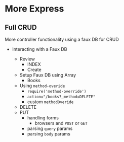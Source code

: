 # More Express 
## Full CRUD


More controller functionality using a faux DB for CRUD

* Interacting with a Faux DB
 
  * Review
    * INDEX
    * Create
  * Setup Faux DB using Array
    * Books
  * Using `method-overide`
  	* `require('method-override')`
  	* `action="/books?_method=DELETE"`
  	* custom `methodOveride`  	
  * DELETE
  * PUT
    * handling forms
      * browsers and `POST` or `GET`
    * parsing `query` params
    * parsing `body` params

 

